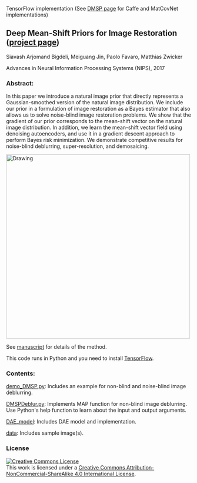 TensorFlow implementation (See [DMSP page](https://github.com/siavashBigdeli/DMSP) for Caffe and MatCovNet implementations)
## Deep Mean-Shift Priors for Image Restoration ([project page](https://www.cs.umd.edu/~zwicker/projectpages/DeepMeanShiftPriors-NIPS17.html))

Siavash Arjomand Bigdeli, Meiguang Jin, Paolo Favaro, Matthias Zwicker

Advances in Neural Information Processing Systems (NIPS), 2017

### Abstract:
In this paper we introduce a natural image prior that directly represents a Gaussian-smoothed version of the natural image distribution. We include our prior in a formulation of image restoration as a Bayes estimator that also allows us to solve noise-blind image restoration problems. We show that the gradient of our prior corresponds to the mean-shift vector on the natural image distribution. In addition, we learn the mean-shift vector field using denoising autoencoders, and use it in a gradient descent approach to perform Bayes risk minimization. We demonstrate competitive results for noise-blind deblurring, super-resolution, and demosaicing.


<img src="https://www.cs.umd.edu/~zwicker/projectpages/DeepMeanShiftPriors-NIPS17-teaser.jpg" alt="Drawing" style="height: 500px;" align="center"/>

See [manuscript](https://papers.nips.cc/paper/6678-deep-mean-shift-priors-for-image-restoration.pdf) for details of the method.

This code runs in Python and you need to install [TensorFlow](http://www.tensorflow.org).
### Contents:

[demo_DMSP.py](https://github.com/siavashBigdeli/DMSP-tensorflow/blob/master/demo_DMSP.py): Includes an example for non-blind and noise-blind image deblurring.

[DMSPDeblur.py](https://github.com/siavashBigdeli/DMSP-tensorflow/blob/master/DMSPDeblur.py): Implements MAP function for non-blind image deblurring. Use Python's help function to learn about the input and output arguments.

[DAE_model](https://github.com/siavashBigdeli/DMSP-tensorflow/tree/master/DAE_model.py): Includes DAE model and implementation.

[data](https://github.com/siavashBigdeli/DMSP-tensorflow/tree/master/data): Includes sample image(s).

### License
<a rel="license" href="http://creativecommons.org/licenses/by-nc-sa/4.0/"><img alt="Creative Commons License" style="border-width:0" src="https://i.creativecommons.org/l/by-nc-sa/4.0/88x31.png" /></a><br />This work is licensed under a <a rel="license" href="http://creativecommons.org/licenses/by-nc-sa/4.0/">Creative Commons Attribution-NonCommercial-ShareAlike 4.0 International License</a>.
